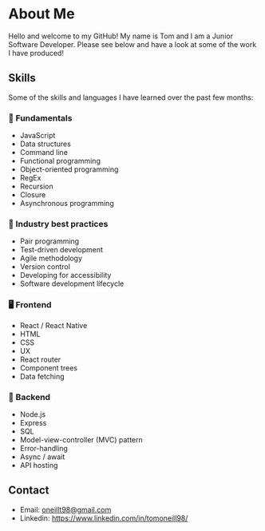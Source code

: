 # About Me

Hello and welcome to my GitHub! My name is Tom and I am a Junior Software Developer. Please see below and have a look at some of the work I have produced!

## Skills

Some of the skills and languages I have learned over the past few months:

### 👾 Fundamentals
- JavaScript
- Data structures
- Command line
- Functional programming
- Object-oriented programming
- RegEx
- Recursion
- Closure
- Asynchronous programming

### 👔 Industry best practices 
- Pair programming
- Test-driven development
- Agile methodology
- Version control
- Developing for accessibility
- Software development lifecycle

### 🖥️ Frontend
- React / React Native
- HTML 
- CSS
- UX
- React router
- Component trees
- Data fetching

### 💾 Backend
- Node.js
- Express
- SQL
- Model-view-controller (MVC) pattern
- Error-handling
- Async / await
- API hosting

## Contact
  - Email: oneillt98@gmail.com
  - Linkedin: https://www.linkedin.com/in/tomoneill98/

<!---
Tomoneill98/Tomoneill98 is a ✨ special ✨ repository because its `README.md` (this file) appears on your GitHub profile.
You can click the Preview link to take a look at your changes.
--->
